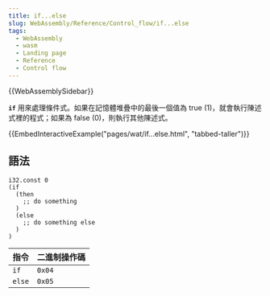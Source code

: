 ```yaml
---
title: if...else
slug: WebAssembly/Reference/Control_flow/if...else
tags:
  - WebAssembly
  - wasm
  - Landing page
  - Reference
  - Control flow
---
```


{{WebAssemblySidebar}}

 **`if`** 用來處理條件式。如果在記憶體堆疊中的最後一個值為 true (1)，就會執行陳述式裡的程式；如果為 false (0)，則執行其他陳述式。

{{EmbedInteractiveExample("pages/wat/if...else.html", "tabbed-taller")}}

## 語法

```wasm
i32.const 0
(if
  (then
    ;; do something
  )
  (else
    ;; do something else
  )
)
```

| 指令         | 二進制操作碼   |
| ----------- | ------------- |
| `if`        | `0x04`        |
| `else`      | `0x05`        |
